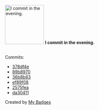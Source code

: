 <img src="https://my-badges.github.io/my-badges/evening-commits.png" alt="I commit in the evening." title="I commit in the evening." width="128">
<strong>I commit in the evening.</strong>
<br><br>

Commits:

- <a href="https://github.com/p0dalirius/ldap/commit/378df4e2bf8eebb43fbdfc97840737c21054cccb">378df4e</a>
- <a href="https://github.com/p0dalirius/RemoteMouse-3.008-Exploit/commit/89b89707466b50cfc3829c454915e23cfd85be81">89b8970</a>
- <a href="https://github.com/p0dalirius/RemoteMouse-3.008-Exploit/commit/36b8b83471211aa481e8093c3767f1c2cf73d45b">36b8b83</a>
- <a href="https://github.com/p0dalirius/DumpSMBShare/commit/ef89f08f6345ef537abae688071bc43c3582379b">ef89f08</a>
- <a href="https://github.com/p0dalirius/smbclient-ng/commit/2575fea3307187472ea6fe0d5dd3275caa875bea">2575fea</a>
- <a href="https://github.com/p0dalirius/SIDTool/commit/da30411d94d85098927e630edf094868462c5204">da30411</a>


Created by <a href="https://github.com/my-badges/my-badges">My Badges</a>